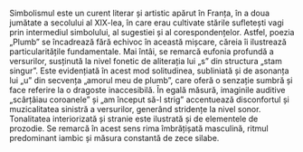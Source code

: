 Simbolismul este un curent literar și artistic apărut în Franța, în a doua jumătate a secolului al XIX-lea, în care erau cultivate stările sufletești vagi prin intermediul simbolului, al sugestiei și al corespondențelor. Astfel, poezia „Plumb” se încadrează fără echivoc în această mișcare, căreia îi ilustrează particularitățile fundamentale.
Mai întâi, se remarcă eufonia profundă a versurilor, susținută la nivel fonetic de aliterația lui „s” din structura „stam singur”. Este evidențiată în acest mod solitudinea, subliniată și de asonanța lui „u” din secvența „amorul meu de plumb”, care oferă o senzație sumbră și face referire la o dragoste inaccesibilă. În egală măsură, imaginile auditive „scârțâiau coroanele” și „am început să-l strig” accentuează disconfortul și muzicalitatea sinistră a versurilor, generând stridențe la nivel sonor. Tonalitatea interiorizată și stranie este ilustrată și de elementele de prozodie. Se remarcă în acest sens rima îmbrățișată masculină, ritmul predominant iambic și măsura constantă de zece silabe.

